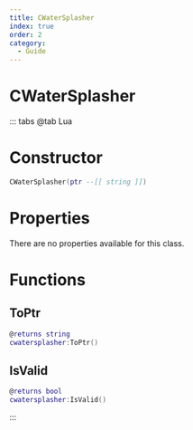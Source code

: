 ```yaml
---
title: CWaterSplasher
index: true
order: 2
category:
  - Guide
---
```


# CWaterSplasher

::: tabs
@tab Lua
# Constructor
```lua
CWaterSplasher(ptr --[[ string ]])
```
# Properties
There are no properties available for this class.
# Functions
## ToPtr
```lua
@returns string
cwatersplasher:ToPtr()
```
## IsValid
```lua
@returns bool
cwatersplasher:IsValid()
```

:::